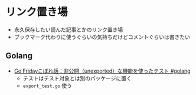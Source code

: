 # リンク置き場

* 永久保存したい読んだ記事とかのリンク置き場
* ブックマーク代わりに使うぐらいの気持ちだけどコメントぐらいは書きたい

## Golang

* [Go Fridayこぼれ話：非公開（unexported）な機能を使ったテスト #golang](https://tech.mercari.com/entry/2018/08/08/080000)
  * テストはテスト対象とは別のパッケージに置く
  * `export_test.go` 使う

